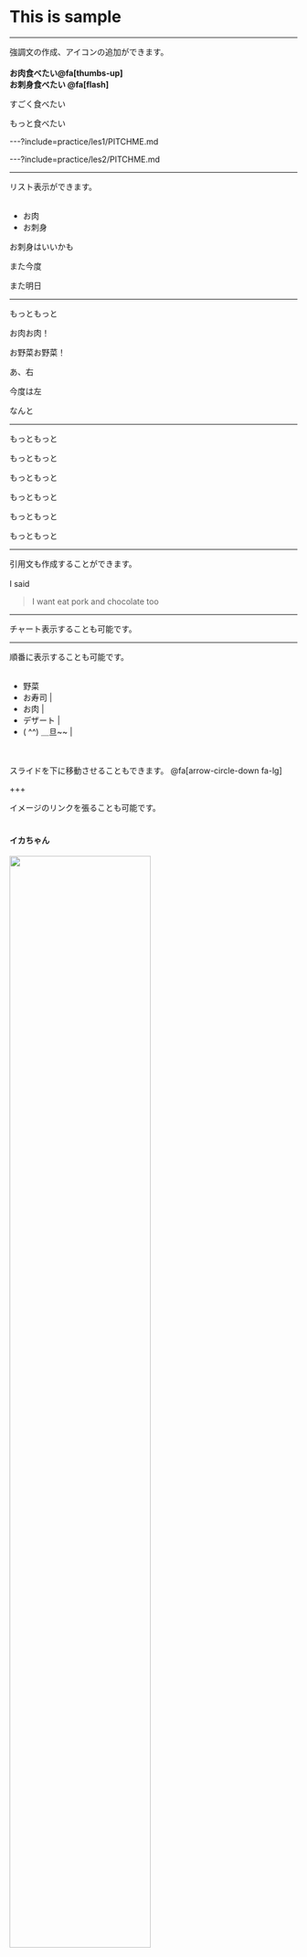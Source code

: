 <!-- .slide: data-autoslide="3000" -->
# This is sample

---

強調文の作成、アイコンの追加ができます。
</br>
</br>
**お肉食べたい@fa[thumbs-up]**   
**お刺身食べたい @fa[flash]**

<p class="fragment zoom-in">すごく食べたい</p>
<p class="fragment grow"> もっと食べたい</p>

---?include=practice/les1/PITCHME.md

---?include=practice/les2/PITCHME.md

---
<!-- .slide: data-autoslide="5000" -->

リスト表示ができます。
</br>
</br>
* お肉
* お刺身

<p class="fragment shrink">お刺身はいいかも</p>
<p class="fragment fade-out">また今度</p>
<p class="fragment semi-fade-out">また明日</p>

---

<p class="fragment strike">もっともっと</p>
<p class="fragment fade-up">お肉お肉！</p>
<p class="fragment fade-down">お野菜お野菜！</p>
<p class="fragment fade-right">あ、右</p>
<p class="fragment fade-left">今度は左</p>
<p class="fragment current-visible">なんと</p>

---

<p class="fragment highlight-red">もっともっと</p>
<p class="fragment highlight-current-red">もっともっと</p>
<p class="fragment highlight-green">もっともっと</p>
<p class="fragment highlight-current-green">もっともっと</p>
<p class="fragment highlight-blue">もっともっと</p>
<p class="fragment highlight-current-blue">もっともっと</p>


---


引用文も作成することができます。
</br>
</br>
I said  
> I want eat pork
> and chocolate too

---

チャート表示することも可能です。  
<canvas data-chart="line">
<!--
{
 "data": {
  "labels": ["January"," February"," March"," April"," May"," June"," July"],
  "datasets": [
   {
    "data":[65,59,80,81,56,66,11],
    "label":"My first dataset","backgroundColor":"rgba(20,220,220,.8)"
   },
   {
    "data":[28,48,40,19,86,53,22],
    "label":"My second dataset","backgroundColor":"rgba(220,120,120,.8)"
   }
  ]
 },
 "options": { "responsive": "true" }
}
-->
</canvas>

---

順番に表示することも可能です。
</br>
</br>
- 野菜　
- お寿司 |
- お肉 |
- デザート |
- ( ^^) ＿旦~~ |
</br>
</br>
スライドを下に移動させることもできます。
@fa[arrow-circle-down fa-lg]  

+++

イメージのリンクを張ることも可能です。
</br>
</br>
#### イカちゃん  

<img src="http://imgcc.naver.jp/kaze/mission_anm/USER/20161109/69/6182469/99/480x270x4405fd30e409c24e0bc6cc61.gif" width=70%>

---

まだまだ色々な表現が可能なGitPitch.  
徐々に細かくではありますが、色々な機能を  
紹介していきたいと思います。
</br>
</br>
おわり<(＿ ＿)>
